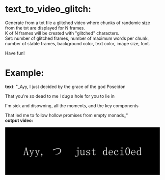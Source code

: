 # text_to_video_glitch:
Generate from a txt file a glitched video where chunks of randomic size from the txt are displayed for N frames.  
K of N frames will be created with "glitched" characters.  
Set: number of glitched frames, number of maximum words per chunk, number of stable frames, background color, text color, image size, font.  
  
Have fun!

# Example:
**text**: "_Ayy, I just decided by the grace of the god Poseidon

That you're so dead to me I dug a hole for you to lie in

I'm sick and disowning, all the moments, and the key components

That led me to follow hollow promises from empty monads_"  
**output video:**  
<p align="center">
  <img src="output.gif" alt="animated" />
</p>
